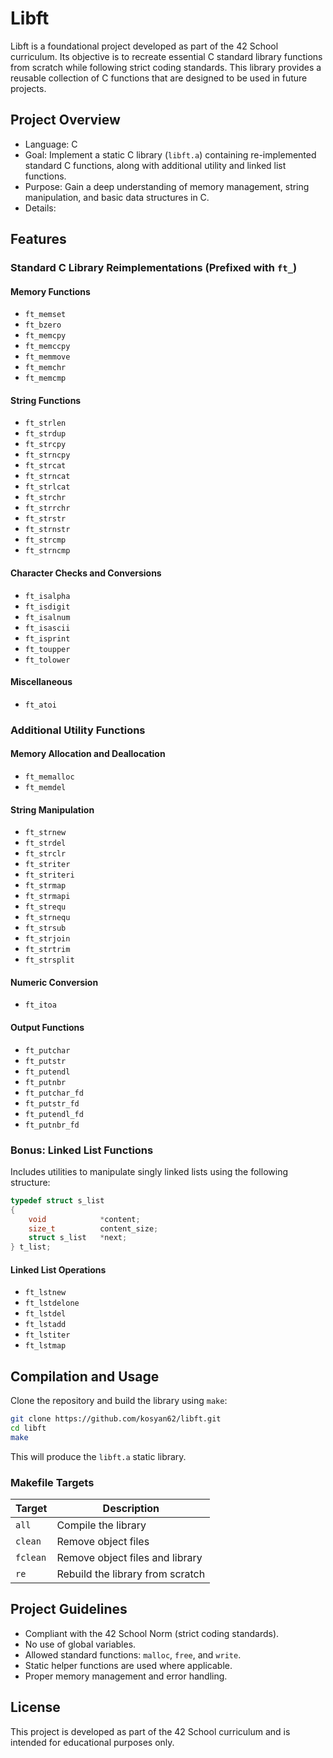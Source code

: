 # Libft

Libft is a foundational project developed as part of the 42 School curriculum. Its objective is to recreate essential C standard library functions from scratch while following strict coding standards. This library provides a reusable collection of C functions that are designed to be used in future projects.

## Project Overview

- Language: C
- Goal: Implement a static C library (`libft.a`) containing re-implemented standard C functions, along with additional utility and linked list functions.
- Purpose: Gain a deep understanding of memory management, string manipulation, and basic data structures in C.
- Details: 

## Features

### Standard C Library Reimplementations (Prefixed with `ft_`)

#### Memory Functions
- `ft_memset`
- `ft_bzero`
- `ft_memcpy`
- `ft_memccpy`
- `ft_memmove`
- `ft_memchr`
- `ft_memcmp`

#### String Functions
- `ft_strlen`
- `ft_strdup`
- `ft_strcpy`
- `ft_strncpy`
- `ft_strcat`
- `ft_strncat`
- `ft_strlcat`
- `ft_strchr`
- `ft_strrchr`
- `ft_strstr`
- `ft_strnstr`
- `ft_strcmp`
- `ft_strncmp`

#### Character Checks and Conversions
- `ft_isalpha`
- `ft_isdigit`
- `ft_isalnum`
- `ft_isascii`
- `ft_isprint`
- `ft_toupper`
- `ft_tolower`

#### Miscellaneous
- `ft_atoi`

### Additional Utility Functions

#### Memory Allocation and Deallocation
- `ft_memalloc`
- `ft_memdel`

#### String Manipulation
- `ft_strnew`
- `ft_strdel`
- `ft_strclr`
- `ft_striter`
- `ft_striteri`
- `ft_strmap`
- `ft_strmapi`
- `ft_strequ`
- `ft_strnequ`
- `ft_strsub`
- `ft_strjoin`
- `ft_strtrim`
- `ft_strsplit`

#### Numeric Conversion
- `ft_itoa`

#### Output Functions
- `ft_putchar`
- `ft_putstr`
- `ft_putendl`
- `ft_putnbr`
- `ft_putchar_fd`
- `ft_putstr_fd`
- `ft_putendl_fd`
- `ft_putnbr_fd`

### Bonus: Linked List Functions

Includes utilities to manipulate singly linked lists using the following structure:

```c
typedef struct s_list
{
    void            *content;
    size_t          content_size;
    struct s_list   *next;
} t_list;
```

#### Linked List Operations
- `ft_lstnew`
- `ft_lstdelone`
- `ft_lstdel`
- `ft_lstadd`
- `ft_lstiter`
- `ft_lstmap`

## Compilation and Usage

Clone the repository and build the library using `make`:

```bash
git clone https://github.com/kosyan62/libft.git
cd libft
make
```

This will produce the `libft.a` static library.

### Makefile Targets

| Target   | Description                      |
|----------|----------------------------------|
| `all`    | Compile the library               |
| `clean`  | Remove object files               |
| `fclean` | Remove object files and library   |
| `re`     | Rebuild the library from scratch  |

## Project Guidelines

- Compliant with the 42 School Norm (strict coding standards).
- No use of global variables.
- Allowed standard functions: `malloc`, `free`, and `write`.
- Static helper functions are used where applicable.
- Proper memory management and error handling.

## License

This project is developed as part of the 42 School curriculum and is intended for educational purposes only.